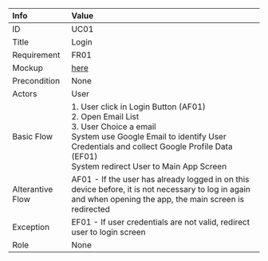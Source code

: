 | Info| Value|
| :--- | :--- |
| ID | UC01 |
| Title | Login |
| Requirement | FR01 |
| Mockup | [here](./Mockups/Login.png) |
| Precondition | None |
| Actors | User |
| Basic Flow | 1. User click in Login Button (AF01) <br> 2. Open Email List <br> 3. User Choice a email <br> System use Google Email to identify User Credentials and collect Google Profile Data (EF01) <br> System redirect User to Main App Screen  |
| Alterantive Flow | AF01 - If the user has already logged in on this device before, it is not necessary to log in again and when opening the app, the main screen is redirected |
| Exception | EF01 - If user credentials are not valid, redirect user to login screen |
| Role | None |
